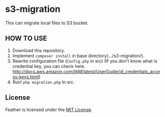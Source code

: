 # s3-migration

This can migrate local files to S3 bucket.

## HOW TO USE

1. Download this repository.
2. Implement `composer install` in base directory(.../s3-migration/).
3. Rewrite configuration file (`Config.php` in src)
    (If you don't know what is credential key, you can check here. http://docs.aws.amazon.com/IAM/latest/UserGuide/id_credentials_access-keys.html)
4. Run! `php migration.php` In src.

## License
Feather is licensed under the [MIT License](https://github.com/ryanpark91/s3-migration/blob/master/LICENSE).
